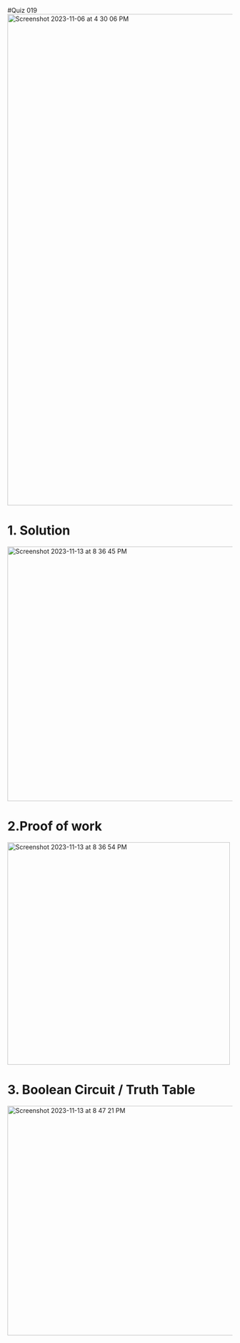 #Quiz 019
<img width="1100" alt="Screenshot 2023-11-06 at 4 30 06 PM" src="https://github.com/K-Schriber/Unit-2-Comp-Sci/assets/142757998/ae6d12c6-bda6-4160-8d5a-3bdee1f5578e">



# 1. Solution
<img width="570" alt="Screenshot 2023-11-13 at 8 36 45 PM" src="https://github.com/K-Schriber/Unit-2-Comp-Sci/assets/142757998/64789560-a063-4c90-ae93-9b9befd8011e">


# 2.Proof of work
<img width="498" alt="Screenshot 2023-11-13 at 8 36 54 PM" src="https://github.com/K-Schriber/Unit-2-Comp-Sci/assets/142757998/6959a655-0584-4c4b-a40f-5f65a61a40cb">


# 3. Boolean Circuit / Truth Table
<img width="514" alt="Screenshot 2023-11-13 at 8 47 21 PM" src="https://github.com/K-Schriber/Unit-2-Comp-Sci/assets/142757998/04d917e5-0d85-42da-8fae-1065615df6a5">
